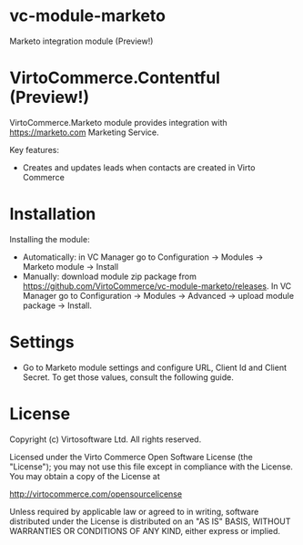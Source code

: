 # vc-module-marketo
Marketo integration module (Preview!)
# VirtoCommerce.Contentful (Preview!)
VirtoCommerce.Marketo module provides integration with https://marketo.com Marketing Service.

Key features:
* Creates and updates leads when contacts are created in Virto Commerce

# Installation
Installing the module:
* Automatically: in VC Manager go to Configuration -> Modules -> Marketo module -> Install
* Manually: download module zip package from https://github.com/VirtoCommerce/vc-module-marketo/releases. In VC Manager go to Configuration -> Modules -> Advanced -> upload module package -> Install.

# Settings
* Go to Marketo module settings and configure URL, Client Id and Client Secret. To get those values, consult the following guide.

# License
Copyright (c) Virtosoftware Ltd.  All rights reserved. 

Licensed under the Virto Commerce Open Software License (the "License"); you
may not use this file except in compliance with the License. You may
obtain a copy of the License at

http://virtocommerce.com/opensourcelicense

Unless required by applicable law or agreed to in writing, software
distributed under the License is distributed on an "AS IS" BASIS,
WITHOUT WARRANTIES OR CONDITIONS OF ANY KIND, either express or
implied. 
